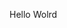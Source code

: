 Hello Wolrd





























































































































































































































































































































































































































































































































































































































































































































































































































































































































































































































































































































































































































































































































































































































































































































































































































































































































































































































































































































































































































































































































































































































































































































































































































































































































































































































































































































































































































































































































































































































































































































































































































































































































































































































































































































































































































































































































